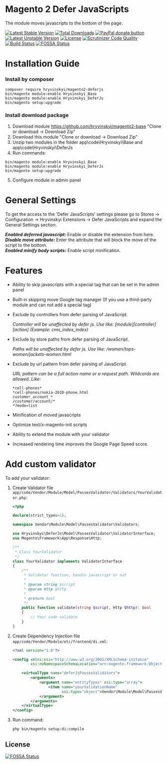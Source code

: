# Magento 2 Defer JavaScripts

The module moves javascripts to the bottom of the page.

[![Latest Stable Version](https://poser.pugx.org/hryvinskyi/magento2-deferjs/v/stable)](https://packagist.org/packages/hryvinskyi/magento2-deferjs)
[![Total Downloads](https://poser.pugx.org/hryvinskyi/magento2-deferjs/downloads)](https://packagist.org/packages/hryvinskyi/magento2-deferjs)
[![PayPal donate button](https://img.shields.io/badge/paypal-donate-yellow.svg)](https://www.paypal.com/cgi-bin/webscr?cmd=_donations&business=legionerblack%40yandex%2eru&lc=UA&item_name=Magento%202%20Defer%20Javascript&currency_code=USD&bn=PP%2dDonationsBF%3abtn_donateCC_LG%2egif%3aNonHosted "Donate once-off to this project using Paypal")
[![Latest Unstable Version](https://poser.pugx.org/hryvinskyi/magento2-deferjs/v/unstable)](https://packagist.org/packages/oakcms/oakcms)
[![License](https://poser.pugx.org/hryvinskyi/magento2-deferjs/license)](https://packagist.org/packages/hryvinskyi/magento2-deferjs)
[![Scrutinizer Code Quality](https://scrutinizer-ci.com/g/hryvinskyi/magento2-deferjs/badges/quality-score.png?b=master)](https://scrutinizer-ci.com/g/hryvinskyi/magento2-deferjs/?branch=master)
[![Build Status](https://scrutinizer-ci.com/g/hryvinskyi/magento2-deferjs/badges/build.png?b=master)](https://scrutinizer-ci.com/g/hryvinskyi/magento2-deferjs/build-status/master)
[![FOSSA Status](https://app.fossa.com/api/projects/git%2Bgithub.com%2Fhryvinskyi%2Fmagento2-deferjs.svg?type=shield)](https://app.fossa.com/projects/git%2Bgithub.com%2Fhryvinskyi%2Fmagento2-deferjs?ref=badge_shield)


# Installation Guide
### Install by composer
````
composer require hryvinskyi/magento2-deferjs
bin/magento module:enable Hryvinskyi_Base
bin/magento module:enable Hryvinskyi_DeferJs
bin/magento setup:upgrade
````
### Install download package
1. Download module https://github.com/hryvinskyi/magento2-base "Clone or download -> Download Zip" 
2. Download this module "Clone or download -> Download Zip"
3. Unzip two modules in the folder app\code\Hryvinskyi\Base and app\code\Hryvinskyi\DeferJs
4. Run commands:

```
bin/magento module:enable Hryvinskyi_Base
bin/magento module:enable Hryvinskyi_DeferJs
bin/magento setup:upgrade
```
5. Configure module in admin panel

# General Settings
To get the access to the 'Defer JavaScripts' settings please go to
Stores -> Configuration -> Hryvinskyi Extensions -> Defer JavaScripts and expand the General Settings section.

***Enabled deferred javascript:*** Enable or disable the extension from here.  
***Disable move attribute:*** Enter the attribute that will block the move of the script to the bottom.  
***Enabled minify body scripts:*** Enable script minification.

# Features

- Ability to skip javascripts with a special tag that can be set in the admin panel
- Built-in skipping move Google tag manager (If you use a third-party module and can not add a special tag)
- Exclude by controllers from defer parsing of JavaScript.

     *Controller will be unaffected by defer js. Use like: [module]_[controller]_[action] (Example: cms_index_index)*

- Exclude by store paths from defer parsing of JavaScript.

     *Paths will be unaffected by defer js. Use like: /women/tops-women/jackets-women.html*


- Exclude by url pattern from defer parsing of JavaScript.

    *URL pattern can be a full action name or a request path. Wildcards are allowed. Like:*
    
    ```
    *cell-phones*
    *cell-phones/nokia-2610-phone.html
    customer_account_*
    /customer/account/*
    *?mode=list
    ```
    
- Minification of moved javascripts
- Optimize text/x-magento-init scripts
- Ability to extend the module with your validator
- Increased rendering time improves the Google Page Speed score.

# Add custom validator
To add your validator:

1. Create Validator file `app/code/Vendor/Module/Model/PassesValidator/Validators/YourValidator.php`:

    ```php
    <?php
    
    declare(strict_types=1);
    
    namespace Vendor\Module\Model\PassesValidator\Validators;
    
    use Hryvinskyi\DeferJs\Model\PassesValidator\ValidatorInterface;
    use Magento\Framework\App\Response\Http;
    
    /**
     * Class YourValidator
     */
    class YourValidator implements ValidatorInterface
    {
        /**
         * Validator function, handle javascript or not
         *
         * @param string $script
         * @param Http $http
         *
         * @return bool
         */
        public function validate(string $script, Http $http): bool
        {
            // Your code validate
        }
    }
    ```

2. Create Dependency Injection file `app/code/Vendor/Module/etc/frontend/di.xml`:

    ```xml
    <?xml version="1.0"?>
    
    <config xmlns:xsi="http://www.w3.org/2001/XMLSchema-instance"
            xsi:noNamespaceSchemaLocation="urn:magento:framework:ObjectManager/etc/config.xsd">
    
        <virtualType name="deferJsPassesValidators">
            <arguments>
                <argument name="entityTypes" xsi:type="array">
                    <item name="yourValidationName"
                          xsi:type="object">Vendor\Module\Model\PassesValidator\Validators\YourValidator</item>
                </argument>
            </arguments>
        </virtualType>
    </config>
    ```

3. Run command:
    ```
    php bin/magento setup:di:compile
    ```


## License
[![FOSSA Status](https://app.fossa.com/api/projects/git%2Bgithub.com%2Fhryvinskyi%2Fmagento2-deferjs.svg?type=large)](https://app.fossa.com/projects/git%2Bgithub.com%2Fhryvinskyi%2Fmagento2-deferjs?ref=badge_large)